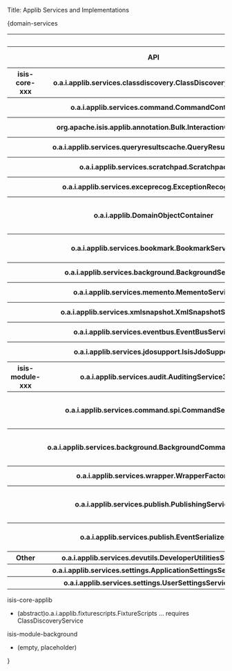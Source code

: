 Title: Applib Services and Implementations

{domain-services




<table  class="table table-striped table-bordered table-condensed">
<tr class="heading">
    <th class="heading">&nbsp;</th>
    <th class="heading">&nbsp;</th>
    <th class="heading span2">Implementation</th>
    <th class="heading">&nbsp;</th>
    <th class="heading">&nbsp;</th>
    <th class="heading">&nbsp;</th>
    <th class="heading">&nbsp;</th>
</tr>
<tr class="heading">
    <th class="heading">&nbsp;</th>
    <th class="heading">API</th>
    <th class="heading">Maven Module</th>
    <th class="heading">Class</th>
    <th class="heading">@DomainService?</th>
    <th class="heading">@RequestScoped?</th>
    <th class="heading">Depends on</th>
    <th class="heading">Notes</th>
</tr>
<tr>
    <th class="heading">isis-core-xxx</th>
    <th class="heading">o.a.i.applib.services.classdiscovery.ClassDiscoveryService</th>
    <td>isis-core-applib</td>
    <td>ClassDiscoveryServiceUsingReflections</td>
    <td>No; register in isis.properties</td>
    <td>No</td>
    <td></td>
    <td>requires org.reflections as dependency</td>
</tr>
<tr>
    <th>&nbsp;</th>
    <th class="heading">o.a.i.applib.services.command.CommandContext</th>
    <td>isis-core-applib</td>
    <td>CommandContext</td>
    <td>Yes; auto-registered</td>
    <td>Yes</td>
    <td></td>
    <td>API is also a concrete class</td>
</tr>
<tr>
    <th>&nbsp;</th>
    <th class="heading">org.apache.isis.applib.annotation.Bulk.InteractionContext</th>
    <td>isis-core-applib</td>
    <td>Bulk.InteractionContext</td>
    <td>Yes; auto-registered</td>
    <td>Yes</td>
    <td></td>
    <td>API is also a concrete class</td>
</tr>
<tr>
    <th>&nbsp;</th>
    <th class="heading">o.a.i.applib.services.queryresultscache.QueryResultsCache</th>
    <td>isis-core-applib</td>
    <td>QueryResultsCache</td>
    <td>Yes; auto-registered</td>
    <td>Yes</td>
    <td></td>
    <td>API is also a concrete class</td>
</tr>
<tr>
    <th>&nbsp;</th>
    <th class="heading">o.a.i.applib.services.scratchpad.Scratchpad</th>
    <td>isis-core-applib</td>
    <td>Scratchpad</td>
    <td>Yes; auto-registered</td>
    <td>Yes</td>
    <td></td>
    <td>API is also a concrete class</td>
</tr>
<tr>
    <th>&nbsp;</th>
    <th class="heading">o.a.i.applib.services.exceprecog.ExceptionRecognizer</th>
    <td>isis-core-applib</td>
    <td>ExceptionRecognizerCompositeForJdoObjectStore</td>
    <td>No; register in isis.properties</td>
    <td></td>
    <td></td>
    <td>Extensible using composite pattern if required</td>
</tr>
<tr>
    <th>&nbsp;</th>
    <th class="heading">o.a.i.applib.DomainObjectContainer</th>
    <td>isis-core-metamodel</td>
    <td>DomainObjectContainerDefault</td>
    <td>No, but automatically registered as a 'special case'</td>
    <td></td>
    <td></td>
    <td></td>
</tr>
<tr>
    <th>&nbsp;</th>
    <th class="heading">o.a.i.applib.services.bookmark.BookmarkService</th>
    <td>isis-core-metamodel</td>
    <td>BookmarkServiceDefault</td>
    <td>Yes; auto-registered</td>
    <td></td>
    <td></td>
    <td>related service: BookmarkHolderActionContributions, BookmarkHolderAssociationContributions</td>
</tr>
<tr>
    <th>&nbsp;</th>
    <th class="heading">o.a.i.applib.services.background.BackgroundService</th>
    <td>isis-core-runtime</td>
    <td>BackgroundServiceDefault</td>
    <td>No; register in isis.properties</td>
    <td></td>
    <td></td>
    <td>Not automatically registered because of its dependencies</td>
</tr>
<tr>
    <th>&nbsp;</th>
    <th class="heading">o.a.i.applib.services.memento.MementoService</th>
    <td>isis-core-runtime</td>
    <td>MementoServiceDefault</td>
    <td>Yes; auto-registered</td>
    <td></td>
    <td></td>
    <td></td>
</tr>
<tr>
    <th>&nbsp;</th>
    <th class="heading">o.a.i.applib.services.xmlsnapshot.XmlSnapshotService</th>
    <td>isis-core-runtime</td>
    <td>XmlSnapshotServiceDefault</td>
    <td>Yes; auto-registered</td>
    <td></td>
    <td></td>
    <td></td>
</tr>
<tr>
    <th>&nbsp;</th>
    <th class="heading">o.a.i.applib.services.eventbus.EventBusService</th>
    <td>isis-core-objectstore-jdo-datanucleus</td>
    <td>EventBusServiceJdo</td>
    <td>Yes; auto-registered</td>
    <td></td>
    <td></td>
    <td></td>
</tr>
<tr>
    <th>&nbsp;</th>
    <th class="heading">o.a.i.applib.services.jdosupport.IsisJdoSupport</th>
    <td>isis-core-objectstore-jdo-datanucleus</td>
    <td>IsisJdoSupportImpl</td>
    <td>Yes; auto-registered</td>
    <td></td>
    <td></td>
    <td></td>
</tr>
<tr>
    <th class="heading">isis-module-xxx</th>
    <th class="heading">o.a.i.applib.services.audit.AuditingService3</th>
    <td>isis-module-audit-jdo</td>
    <td>AuditingServiceJdo</td>
    <td>No, but see notes</td>
    <td></td>
    <td></td>
    <td>AuditingServiceJdoContributions, AuditingServiceJdoRepository (@DomainService)</td>
</tr>
<tr>
    <th>&nbsp;</th>
    <th class="heading">o.a.i.applib.services.command.spi.CommandService</th>
    <td>isis-module-command-jdo</td>
    <td>CommandServiceJdo</td>
    <td>Yes; auto-registered</td>
    <td></td>
    <td></td>
    <td>related services: CommandServiceJdoContributions, CommandServiceJdoRepository (@DomainService)
</td>
</tr>
<tr>
    <th>&nbsp;</th>
    <th class="heading">o.a.i.applib.services.background.BackgroundCommandService</th>
    <td>isis-module-command-jdo</td>
    <td>BackgroundCommandServiceJdo</td>
    <td>Yes; auto-registered</td>
    <td></td>
    <td></td>
    <td>related services: BackgroundCommandServiceJdoContributions, BackgroundCommandServiceJdoRepository (@DomainService)</td>
</tr>
<tr>
    <th>&nbsp;</th>
    <th class="heading">o.a.i.applib.services.wrapper.WrapperFactory</th>
    <td>isis-module-wrapper</td>
    <td>WrapperFactoryDefault</td>
    <td>Yes; auto-registered</td>
    <td></td>
    <td></td>
    <td></td>
</tr>

<tr>
    <th>&nbsp;</th>
    <th class="heading">o.a.i.applib.services.publish.PublishingService</th>
    <td>isis-module-publishing-jdo</td>
    <td>PublishingServiceJdo</td>
    <td></td>
    <td></td>
    <td></td>
    <td>related services: PublishingServiceJdoContributions, PublishingServiceJdoRepository (@DomainService)</td>
</tr>
<tr>
    <th>&nbsp;</th>
    <th class="heading">o.a.i.applib.services.publish.EventSerializer</th>
    <td>isis-module-publishingeventserializer-ro</td>
    <td>RestfulObjectsSpecEventSerializer</td>
    <td>Yes; auto-registered</td>
    <td></td>
    <td></td>
    <td></td>
</tr>
<tr>
    <th class="heading">Other</th>
    <th class="heading">o.a.i.applib.services.devutils.DeveloperUtilitiesService</th>
    <td>isis-module-devutils</td>
    <td>DeveloperUtilitiesServiceDefault</td>
    <td></td>
    <td></td>
    <td></td>
    <td></td>
</tr>
<tr>
    <th>&nbsp;</th>
    <th class="heading">o.a.i.applib.services.settings.ApplicationSettingsServiceRW</th>
    <td>isis-module-settings</td>
    <td>ApplicationSettingsServiceJdo</td>
    <td></td>
    <td></td>
    <td></td>
    <td></td>
</tr>
<tr>
    <th>&nbsp;</th>
    <th class="heading">o.a.i.applib.services.settings.UserSettingsServiceRW</th>
    <td>isis-module-settings</td>
    <td>UserSettingsServiceJdo</td>
    <td></td>
    <td></td>
    <td></td>
    <td></td>
</tr>
</table>
    

isis-core-applib

* (abstract)o.a.i.applib.fixturescripts.FixtureScripts ... requires ClassDiscoveryService


    
isis-module-background

* (empty, placeholder) 




}
